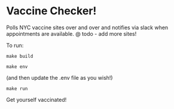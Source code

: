 # Vaccine Checker!

Polls NYC vaccine sites over and over and notifies via slack when appointments are available.
@ todo - add more sites!

To run:

```
make build
```

```
make env
```

(and then update the .env file as you wish!)

```
make run
```

Get yourself vaccinated!
